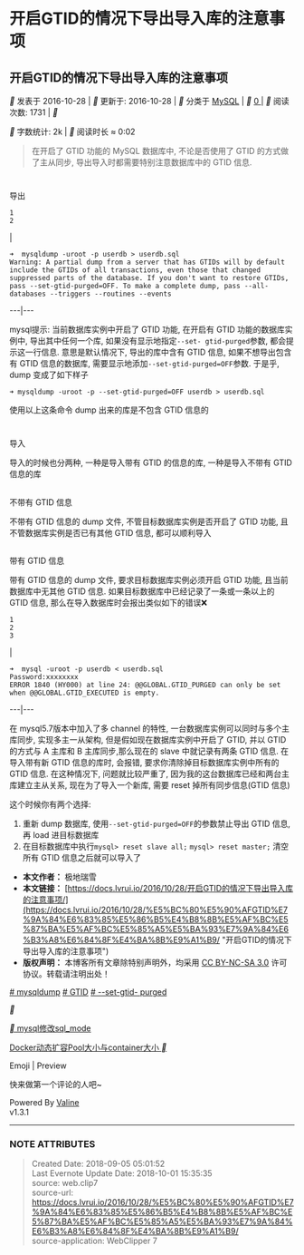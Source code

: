 # 开启GTID的情况下导出导入库的注意事项

## 开启GTID的情况下导出导入库的注意事项

__ 发表于 2016-10-28 | __ 更新于: 2016-10-28 | __ 分类于
[MySQL](https://docs.lvrui.io/categories/MySQL/) | __ [ 0
](https://docs.lvrui.io/2016/10/28/%E5%BC%80%E5%90%AFGTID%E7%9A%84%E6%83%85%E5%86%B5%E4%B8%8B%E5%AF%BC%E5%87%BA%E5%AF%BC%E5%85%A5%E5%BA%93%E7%9A%84%E6%B3%A8%E6%84%8F%E4%BA%8B%E9%A1%B9/#comments)
| __ 阅读次数: 1731 | __

__ 字数统计: 2k | __ 阅读时长 ≈ 0:02

> 在开启了 GTID 功能的 MySQL 数据库中, 不论是否使用了 GTID 的方式做了主从同步, 导出导入时都需要特别注意数据库中的 GTID 信息.

#
[](https://docs.lvrui.io/2016/10/28/%E5%BC%80%E5%90%AFGTID%E7%9A%84%E6%83%85%E5%86%B5%E4%B8%8B%E5%AF%BC%E5%87%BA%E5%AF%BC%E5%85%A5%E5%BA%93%E7%9A%84%E6%B3%A8%E6%84%8F%E4%BA%8B%E9%A1%B9/#%E5%AF%BC%E5%87%BA
"导出")导出

    
    
    1  
    2  
    

|

    
    
    ➜  mysqldump -uroot -p userdb > userdb.sql  
    Warning: A partial dump from a server that has GTIDs will by default include the GTIDs of all transactions, even those that changed suppressed parts of the database. If you don't want to restore GTIDs, pass --set-gtid-purged=OFF. To make a complete dump, pass --all-databases --triggers --routines --events  
      
  
---|---  
  
mysql提示: 当前数据库实例中开启了 GTID 功能, 在开启有 GTID 功能的数据库实例中, 导出其中任何一个库, 如果没有显示地指定`--set-
gtid-purged`参数, 都会提示这一行信息. 意思是默认情况下, 导出的库中含有 GTID 信息, 如果不想导出包含有 GTID 信息的数据库,
需要显示地添加`--set-gtid-purged=OFF`参数. 于是乎, dump 变成了如下样子

`➜ mysqldump -uroot -p --set-gtid-purged=OFF userdb > userdb.sql`

使用以上这条命令 dump 出来的库是不包含 GTID 信息的

#
[](https://docs.lvrui.io/2016/10/28/%E5%BC%80%E5%90%AFGTID%E7%9A%84%E6%83%85%E5%86%B5%E4%B8%8B%E5%AF%BC%E5%87%BA%E5%AF%BC%E5%85%A5%E5%BA%93%E7%9A%84%E6%B3%A8%E6%84%8F%E4%BA%8B%E9%A1%B9/#%E5%AF%BC%E5%85%A5
"导入")导入

导入的时候也分两种, 一种是导入带有 GTID 的信息的库, 一种是导入不带有 GTID 信息的库

##
[](https://docs.lvrui.io/2016/10/28/%E5%BC%80%E5%90%AFGTID%E7%9A%84%E6%83%85%E5%86%B5%E4%B8%8B%E5%AF%BC%E5%87%BA%E5%AF%BC%E5%85%A5%E5%BA%93%E7%9A%84%E6%B3%A8%E6%84%8F%E4%BA%8B%E9%A1%B9/#%E4%B8%8D%E5%B8%A6%E6%9C%89-GTID-%E4%BF%A1%E6%81%AF
"不带有 GTID 信息")不带有 GTID 信息

不带有 GTID 信息的 dump 文件, 不管目标数据库实例是否开启了 GTID 功能, 且不管数据库实例是否已有其他 GTID 信息, 都可以顺利导入

##
[](https://docs.lvrui.io/2016/10/28/%E5%BC%80%E5%90%AFGTID%E7%9A%84%E6%83%85%E5%86%B5%E4%B8%8B%E5%AF%BC%E5%87%BA%E5%AF%BC%E5%85%A5%E5%BA%93%E7%9A%84%E6%B3%A8%E6%84%8F%E4%BA%8B%E9%A1%B9/#%E5%B8%A6%E6%9C%89-GTID-%E4%BF%A1%E6%81%AF
"带有 GTID 信息")带有 GTID 信息

带有 GTID 信息的 dump 文件, 要求目标数据库实例必须开启 GTID 功能, 且当前数据库中无其他 GTID 信息.
如果目标数据库中已经记录了一条或一条以上的 GTID 信息, 那么在导入数据库时会报出类似如下的错误❌

    
    
    1  
    2  
    3  
    

|

    
    
    ➜  mysql -uroot -p userdb < userdb.sql  
    Password:xxxxxxxx  
    ERROR 1840 (HY000) at line 24: @@GLOBAL.GTID_PURGED can only be set when @@GLOBAL.GTID_EXECUTED is empty.  
      
  
---|---  
  
在 mysql5.7版本中加入了多 channel 的特性, 一台数据库实例可以同时与多个主库同步, 实现多主一从架构, 但是假如现在数据库实例中开启了
GTID, 并以 GTID 的方式与 A 主库和 B 主库同步,那么现在的 slave 中就记录有两条 GTID 信息. 在导入带有新 GTID
信息的库时, 会报错, 要求你清除掉目标数据库实例中所有的 GTID 信息. 在这种情况下, 问题就比较严重了,
因为我的这台数据库已经和两台主库建立主从关系, 现在为了导入一个新库, 需要 reset 掉所有同步信息(GTID 信息)

这个时候你有两个选择:

  1. 重新 dump 数据库, 使用`--set-gtid-purged=OFF`的参数禁止导出 GTID 信息,再 load 进目标数据库
  2. 在目标数据库中执行`mysql> reset slave all;` `mysql> reset master;` 清空所有 GTID 信息之后就可以导入了

  * **本文作者：** 极地瑞雪 
  * **本文链接：** [https://docs.lvrui.io/2016/10/28/开启GTID的情况下导出导入库的注意事项/](https://docs.lvrui.io/2016/10/28/%E5%BC%80%E5%90%AFGTID%E7%9A%84%E6%83%85%E5%86%B5%E4%B8%8B%E5%AF%BC%E5%87%BA%E5%AF%BC%E5%85%A5%E5%BA%93%E7%9A%84%E6%B3%A8%E6%84%8F%E4%BA%8B%E9%A1%B9/ "开启GTID的情况下导出导入库的注意事项")
  * **版权声明：** 本博客所有文章除特别声明外，均采用 [CC BY-NC-SA 3.0](https://creativecommons.org/licenses/by-nc-sa/3.0/) 许可协议。转载请注明出处！ 

[# mysqldump](https://docs.lvrui.io/tags/mysqldump/) [#
GTID](https://docs.lvrui.io/tags/GTID/) [# --set-gtid-
purged](https://docs.lvrui.io/tags/set-gtid-purged/)

__

[ __ mysql修改sql_mode
](https://docs.lvrui.io/2016/10/12/mysql%E4%BF%AE%E6%94%B9sql-mode/
"mysql修改sql_mode")

[ Docker动态扩容Pool大小与container大小 __
](https://docs.lvrui.io/2016/12/12/Docker%E5%8A%A8%E6%80%81%E6%89%A9%E5%AE%B9Pool%E5%A4%A7%E5%B0%8F%E4%B8%8Econtainer%E5%A4%A7%E5%B0%8F/
"Docker动态扩容Pool大小与container大小")

Emoji | Preview

[](https://segmentfault.com/markdown)

快来做第一个评论的人吧~

Powered By [Valine](https://valine.js.org/)  
v1.3.1


---
### NOTE ATTRIBUTES
>Created Date: 2018-09-05 05:01:52  
>Last Evernote Update Date: 2018-10-01 15:35:35  
>source: web.clip7  
>source-url: https://docs.lvrui.io/2016/10/28/%E5%BC%80%E5%90%AFGTID%E7%9A%84%E6%83%85%E5%86%B5%E4%B8%8B%E5%AF%BC%E5%87%BA%E5%AF%BC%E5%85%A5%E5%BA%93%E7%9A%84%E6%B3%A8%E6%84%8F%E4%BA%8B%E9%A1%B9/  
>source-application: WebClipper 7  